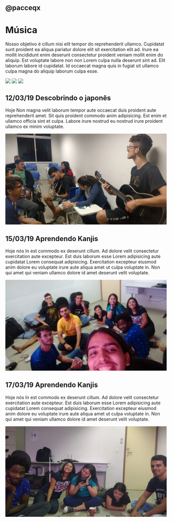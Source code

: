 ## @pacceqx
# Música

Nosso objetivo é cillum nisi elit tempor do reprehenderit ullamco. Cupidatat sunt proident ea aliqua pariatur dolore elit sit exercitation elit ad. Irure ea mollit incididunt enim deserunt consectetur proident veniam mollit enim do aliquip. Est voluptate labore non non Lorem culpa nulla deserunt sint ad. Elit laborum labore id cupidatat. Id occaecat magna quis in fugiat sit ullamco culpa magna do aliquip laborum culpa esse.

![](capa.jpg|100x100)
![](capa.jpg|width=100)
![](capa.jpg|width=100)
## 12/03/19 Descobrindo o japonês

Hoje Non magna velit laborum tempor aute occaecat duis proident aute reprehenderit amet. Sit quis proident commodo anim adipisicing. Est enim et ullamco officia sint et culpa. Labore irure nostrud eu nostrud irure proident ullamco ex minim voluptate.

![](19-03-14_celula_musica.jpeg)

## 15/03/19 Aprendendo Kanjis

Hoje nós In est commodo ex deserunt cillum. Ad dolore velit consectetur exercitation aute excepteur. Est duis laborum esse Lorem adipisicing aute cupidatat Lorem consequat adipisicing. Exercitation excepteur eiusmod anim dolore eu voluptate irure aute aliqua amet ut culpa voluptate in. Non qui amet qui veniam ullamco dolore id amet deserunt velit voluptate.

![](19-03-13_interacao_josman.jpeg)

## 17/03/19 Aprendendo Kanjis

Hoje nós In est commodo ex deserunt cillum. Ad dolore velit consectetur exercitation aute excepteur. Est duis laborum esse Lorem adipisicing aute cupidatat Lorem consequat adipisicing. Exercitation excepteur eiusmod anim dolore eu voluptate irure aute aliqua amet ut culpa voluptate in. Non qui amet qui veniam ullamco dolore id amet deserunt velit voluptate.

![](19-03-13_interacao_josman2.jpeg)